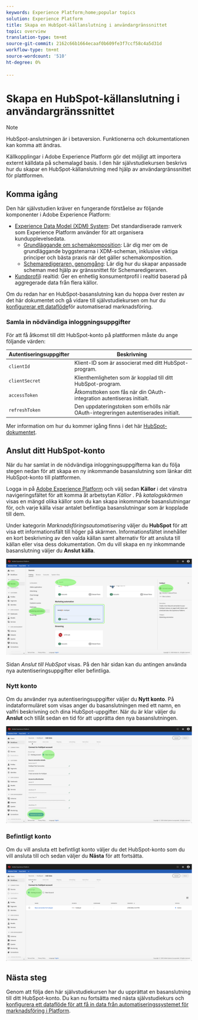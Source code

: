 ```yaml
---
keywords: Experience Platform;home;popular topics
solution: Experience Platform
title: Skapa en HubSpot-källanslutning i användargränssnittet
topic: overview
translation-type: tm+mt
source-git-commit: 2162c66b1664ecaaf0b609fe3f7ccf58c4a5d31d
workflow-type: tm+mt
source-wordcount: '510'
ht-degree: 0%

---
```



# Skapa en HubSpot-källanslutning i användargränssnittet

> [!NOTE]
> HubSpot-anslutningen är i betaversion. Funktionerna och dokumentationen kan komma att ändras.

Källkopplingar i Adobe Experience Platform gör det möjligt att importera externt källdata på schemalagd basis. I den här självstudiekursen beskrivs hur du skapar en HubSpot-källanslutning med hjälp av användargränssnittet för plattformen.

## Komma igång

Den här självstudien kräver en fungerande förståelse av följande komponenter i Adobe Experience Platform:

* [Experience Data Model (XDM) System](../../../../../xdm/home.md): Det standardiserade ramverk som Experience Platform använder för att organisera kundupplevelsedata.
   * [Grundläggande om schemakomposition](../../../../../xdm/schema/composition.md): Lär dig mer om de grundläggande byggstenarna i XDM-scheman, inklusive viktiga principer och bästa praxis när det gäller schemakomposition.
   * [Schemaredigeraren, genomgång](../../../../../xdm/tutorials/create-schema-ui.md): Lär dig hur du skapar anpassade scheman med hjälp av gränssnittet för Schemaredigeraren.
* [Kundprofil](../../../../../profile/home.md)i realtid: Ger en enhetlig konsumentprofil i realtid baserad på aggregerade data från flera källor.

Om du redan har en HubSpot-basanslutning kan du hoppa över resten av det här dokumentet och gå vidare till självstudiekursen om hur du [konfigurerar ett dataflöde](../../dataflow/marketing-automation.md)för automatiserad marknadsföring.

### Samla in nödvändiga inloggningsuppgifter

För att få åtkomst till ditt HubSpot-konto på plattformen måste du ange följande värden:

| Autentiseringsuppgifter | Beskrivning |
| ---------- | ----------- |
| `clientId` | Klient-ID som är associerat med ditt HubSpot-program. |
| `clientSecret` | Klienthemligheten som är kopplad till ditt HubSpot-program. |
| `accessToken` | Åtkomsttoken som fås när din OAuth-integration autentiseras initialt. |
| `refreshToken` | Den uppdateringstoken som erhölls när OAuth-integreringen autentiserades initialt. |

Mer information om hur du kommer igång finns i det här [HubSpot-dokumentet](https://developers.hubspot.com/docs/methods/oauth2/oauth2-overview).

## Anslut ditt HubSpot-konto

När du har samlat in de nödvändiga inloggningsuppgifterna kan du följa stegen nedan för att skapa en ny inkommande basanslutning som länkar ditt HubSpot-konto till plattformen.

Logga in på <a href="https://platform.adobe.com" target="_blank">Adobe Experience Platform</a> och välj sedan **Källor** i det vänstra navigeringsfältet för att komma åt arbetsytan *Källor* . På *katalogskärmen* visas en mängd olika källor som du kan skapa inkommande basanslutningar för, och varje källa visar antalet befintliga basanslutningar som är kopplade till dem.

Under kategorin *Marknadsföringsautomatisering* väljer du **HubSpot** för att visa ett informationsfält till höger på skärmen. Informationsfältet innehåller en kort beskrivning av den valda källan samt alternativ för att ansluta till källan eller visa dess dokumentation. Om du vill skapa en ny inkommande basanslutning väljer du **Anslut källa**.

![katalog](../../../../images/tutorials/create/hubspot/catalog.png)

Sidan *Anslut till HubSpot* visas. På den här sidan kan du antingen använda nya autentiseringsuppgifter eller befintliga.

### Nytt konto

Om du använder nya autentiseringsuppgifter väljer du **Nytt konto**. På indataformuläret som visas anger du basanslutningen med ett namn, en valfri beskrivning och dina HubSpot-uppgifter. När du är klar väljer du **Anslut** och tillåt sedan en tid för att upprätta den nya basanslutningen.

![koppla](../../../../images/tutorials/create/hubspot/connect.png)

### Befintligt konto

Om du vill ansluta ett befintligt konto väljer du det HubSpot-konto som du vill ansluta till och sedan väljer du **Nästa** för att fortsätta.

![befintlig](../../../../images/tutorials/create/hubspot/existing.png)

## Nästa steg

Genom att följa den här självstudiekursen har du upprättat en basanslutning till ditt HubSpot-konto. Du kan nu fortsätta med nästa självstudiekurs och [konfigurera ett dataflöde för att få in data från automatiseringssystemet för marknadsföring i Platform](../../dataflow/marketing-automation.md).